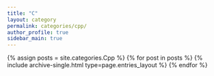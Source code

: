 ```yaml
---
title: "C"
layout: category
permalink: categories/cpp/
author_profile: true
sidebar_main: true
---
```


{% assign posts = site.categories.Cpp %}
{% for post in posts %} {% include archive-single.html type=page.entries_layout %} {% endfor %}
